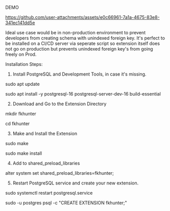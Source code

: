 DEMO

https://github.com/user-attachments/assets/e0c66961-7a1a-4675-83e8-341ec141dd5e



Ideal use case would be in non-production environment to prevent developers from creating schema with unindexed foreign key. It's perfect to be installed on a CI/CD server via seperate script so extension itself does not go on production but prevents unindexed foreign key's from going freely on Prod.



Installation Steps: 


1) Install PostgreSQL and Development Tools, in case it's missing.
   
sudo apt update

sudo apt install -y postgresql-16 postgresql-server-dev-16 build-essential

2) Download and Go to the Extension Directory
   
mkdir fkhunter

cd fkhunter

3) Make and Install the Extension
   
sudo make

sudo make install

4) Add to shared_preload_libraries
   
alter system set shared_preload_libraries=fkhunter;

5) Restart PostgreSQL service and create your new extension.
   
sudo systemctl restart postgresql.service

sudo -u postgres psql -c "CREATE EXTENSION fkhunter;"



